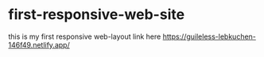 # first-responsive-web-site
this is my first responsive web-layout link here https://guileless-lebkuchen-146f49.netlify.app/
